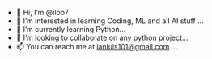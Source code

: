 - 👋 Hi, I’m @iloo7
- 👀 I’m interested in learning Coding, ML and all AI stuff ...
- 🌱 I’m currently learning Python...
- 💞️ I’m looking to collaborate on any python project...
- 📫 You can reach me at ianluis101@gmail.com ...

<!---
iloo7/iloo7 is a ✨ special ✨ repository because its `README.md` (this file) appears on your GitHub profile.
You can click the Preview link to take a look at your changes.
--->

